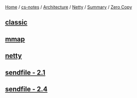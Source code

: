 [Home](https://mengxianbin.github.io) /
[cs-notes](https://mengxianbin.github.io/cs-notes/site) /
[Architecture](https://mengxianbin.github.io/cs-notes/site/Architecture) /
[Netty](https://mengxianbin.github.io/cs-notes/site/Architecture/Netty) /
[Summary](https://mengxianbin.github.io/cs-notes/site/Architecture/Netty/Summary) /
[Zero Copy](https://mengxianbin.github.io/cs-notes/site/Architecture/Netty/Summary/Zero%20Copy)

## [classic](https://mengxianbin.github.io/cs-notes/site/Architecture/Netty/Summary/Zero%20Copy/classic)

## [mmap](https://mengxianbin.github.io/cs-notes/site/Architecture/Netty/Summary/Zero%20Copy/mmap)

## [netty](https://mengxianbin.github.io/cs-notes/site/Architecture/Netty/Summary/Zero%20Copy/netty)

## [sendfile - 2.1](https://mengxianbin.github.io/cs-notes/site/Architecture/Netty/Summary/Zero%20Copy/sendfile%20-%202.1)

## [sendfile - 2.4](https://mengxianbin.github.io/cs-notes/site/Architecture/Netty/Summary/Zero%20Copy/sendfile%20-%202.4)
